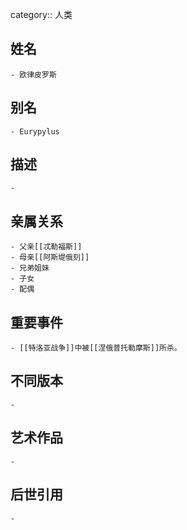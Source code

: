 category:: 人类
## 姓名
	- 欧律皮罗斯
## 别名
	- Eurypylus
## 描述
	-
## 亲属关系
	- 父亲[[忒勒福斯]]
	- 母亲[[阿斯堤俄刻]]
	- 兄弟姐妹
	- 子女
	- 配偶
## 重要事件
	- [[特洛亚战争]]中被[[涅俄普托勒摩斯]]所杀。
## 不同版本
	-
## 艺术作品
	-
## 后世引用
	-
